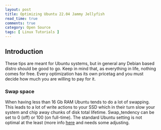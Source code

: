 ```yaml
---
layout: post
title: Optimizing Ubuntu 22.04 Jammy Jellyfish
read_time: true
comments: true
category: Open Source 
tags: [ Linux Tutorials ]
---
```


## Introduction
These tips are meant for Ubuntu systems, but in general any Debian based distro should be good to go.
Keep in mind that, as everything in life, nothing comes for free. Every optimization has its own pricetag and you must decide how much you are willing to pay for it.

### Swap space
When having less than 16 Gb RAM Ubuntu tends to do a lot of swapping. This leads to a lot of write actions to your SSD which in their turn slow your system and chip away chunks of disk total lifetime.
Swap_tendency can be set to 0 (off) or 100 (on full-time). The standard Ubuntu setting is not optimal at the least (more info [here](https://rudd-o.com/linux-and-free-software/tales-from-responsivenessland-why-linux-feels-slow-and-how-to-fix-that) and needs some adjusting.

